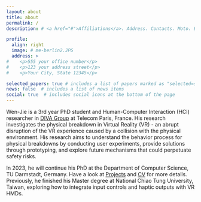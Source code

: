 ```yaml
---
layout: about
title: about
permalink: /
description: # <a href="#">Affiliations</a>. Address. Contacts. Moto. Etc.

profile:
  align: right
  image: # me-berlin2.JPG
  address: >
#    <p>555 your office number</p>
#    <p>123 your address street</p>
#    <p>Your City, State 12345</p>

selected_papers: true # includes a list of papers marked as "selected={true}"
news: false  # includes a list of news items
social: true  # includes social icons at the bottom of the page
---
```


Wen-Jie is a 3rd year PhD student and Human-Computer Interaction (HCI) researcher in [DIVA Group](https://diva.telecom-paristech.fr/) at Telecom Paris, France. His research investigates the physical breakdown in Virtual Reality (VR) - an abrupt disruption of the VR experience caused by a collision with the physical environment. His research aims to understand the behavior process for physical breakdowns by conducting user experiments, provide solutions through prototyping, and explore future mechanisms that could perpetuate safety risks.

In 2023, he will continue his PhD at the Department of Computer Science, TU Darmstadt, Germany. Have a look at <a href="/projects/">Projects</a> and <a href="assets/pdf/2021_CV_Wen_Jie_Tseng.pdf">CV</a> for more details. Previously, he finished his Master degree at National Chiao Tung University, Taiwan, exploring how to integrate input controls and haptic outputs with VR HMDs.

<!-- <a href="https://scholar.google.com.tw/citations?user=1XUzM-UAAAAJ&hl=zh-TW">Google Scholar</a>, <a href="https://dblp.uni-trier.de/pers/hd/t/Tseng_0002:Wen=Jie">dblp</a> -->
<!-- Write your biography here. Tell the world about yourself. Link to your favorite [subreddit](http://reddit.com){:target="\_blank"}. You can put a picture in, too. The code is already in, just name your picture `prof_pic.jpg` and put it in the `img/` folder.

Put your address / P.O. box / other info right below your picture. You can also disable any these elements by editing `profile` property of the YAML header of your `_pages/about.md`. Edit `_bibliography/papers.bib` and Jekyll will render your [publications page](/al-folio/publications/) automatically.

Link to your social media connections, too. This theme is set up to use [Font Awesome icons](http://fortawesome.github.io/Font-Awesome/){:target="\_blank"} and [Academicons](https://jpswalsh.github.io/academicons/){:target="\_blank"}, like the ones below. Add your Facebook, Twitter, LinkedIn, Google Scholar, or just disable all of them. -->